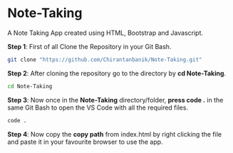 # Note-Taking
A Note Taking App created using HTML, Bootstrap and Javascript.

**Step 1**: First of all Clone the Repository in your Git Bash. 

  ```sh
git clone "https://github.com/Chirantanbanik/Note-Taking.git"
``` 
**Step 2**: After cloning the repository go to the directory by **cd Note-Taking**.
  
  ```sh
cd Note-Taking
``` 
**Step 3**: Now once in the **Note-Taking** directory/folder, **press code .** in the same Git Bash to open the VS Code with all the required files.
  
  ```sh
  code . 
  ```
**Step 4**: Now copy the **copy path** from index.html by right clicking the file and paste it in your favourite browser to use the app.
  
  
  
  
  
